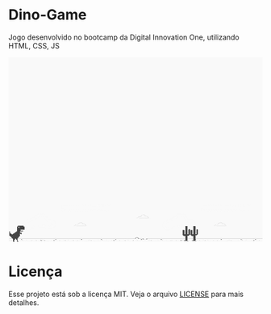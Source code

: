 # Dino-Game

Jogo desenvolvido no bootcamp da Digital Innovation One, utilizando HTML, CSS, JS

![screenshot](./.github/example.png?raw=true "screenshot")

# Licença

Esse projeto está sob a licença MIT. Veja o arquivo [LICENSE](LICENSE.md) para mais detalhes.
